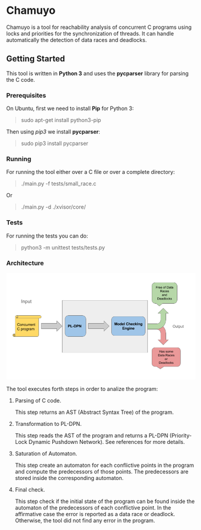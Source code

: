 # Chamuyo

Chamuyo is a tool for reachability analysis of concurrent C programs
using locks and priorities for the synchronization of threads.
It can handle automatically the detection of data races and deadlocks.

## Getting Started

This tool is written in **Python 3** and uses the **pycparser** library for parsing
the C code.

### Prerequisites

On Ubuntu, first we need to install **Pip** for Python 3:

> sudo apt-get install python3-pip

Then using *pip3* we install **pycparser**:

> sudo pip3 install pycparser

### Running

For running the tool either over a C file or over a complete directory:

> ./main.py -f tests/small_race.c

Or

> ./main.py -d ./xvisor/core/

### Tests

For running the tests you can do:

> python3 -m unittest tests/tests.py

### Architecture

![Architecture of the tool](architecture.png)

The tool executes forth steps in order to analize the program:

1. Parsing of C code.

   This step returns an AST (Abstract Syntax Tree) of the program.
2. Transformation to PL-DPN.

   This step reads the AST of the program
   and returns a PL-DPN (Priority-Lock Dynamic Pushdown Network).
   See references for more details.
3. Saturation of Automaton.

   This step create an automaton for
   each conflictive points in the program and compute the
   predecessors of those points. The predecessors are stored
   inside the corresponding automaton.
4. Final check.

   This step check if the initial state of the program
   can be found inside the automaton of the predecessors of each
   conflictive point. In the affirmative case the error is reported
   as a data race or deadlock. Otherwise, the tool did not find
  any error in the program.
